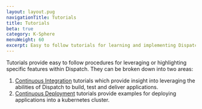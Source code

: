 ```yaml
---
layout: layout.pug
navigationTitle: Tutorials
title: Tutorials
beta: true
category: K-Sphere
menuWeight: 60
excerpt: Easy to follow tutorials for learning and implementing Dispatch's features. 
---
```

Tutorials provide easy to follow procedures for leveraging or highlighting specific features within Dispatch. They can be broken down into two areas:

1. [Continuous Integration](ci_tutorials/) tutorials which provide insight into leveraging the abilities of Dispatch to build, test and deliver applications.
1. [Continuous Deployment](cd_tutorials/) tutorials provide examples for deploying applications into a kubernetes cluster.
